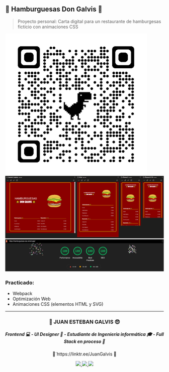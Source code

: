 ## 🍔 Hamburguesas Don Galvis 🍟

> Proyecto personal: Carta digital para un restaurante de hamburgesas ficticio con animaciones CSS

![QRCODE generado por Google Chrome](https://github.com/JuanesGalvis/HamburguesasCSS/blob/master/QRCODE.png)
![Demostración del funcionamiento](https://github.com/JuanesGalvis/HamburguesasCSS/blob/master/Animation.gif)
![Auditoria en Google Lighthouse](https://github.com/JuanesGalvis/HamburguesasCSS/blob/master/Auditoria.jpg)

### Practicado:
- Webpack
- Optimización Web
- Animaciones CSS (elementos HTML y SVG)

------------



<h3 align="center"> 🚀 JUAN ESTEBAN GALVIS 😎 </h3>
<h5 align="center"> Frontend 💻 - UI Designer 🎨 - Estudiante de Ingeniería informática 🎓 - Full Stack en proceso 🧠 </h5>
<p align="center">
	🌲´https://linktr.ee/JuanGalvis 🌲
</p>

<p align="center"> <a href="https://twitter.com/JuanEGalvis"> <img src="https://img.icons8.com/fluent/48/000000/twitter.png" /> </a> <a href="https://www.linkedin.com/in/juanegalvis/"> <img src="https://img.icons8.com/color/48/000000/linkedin.png" /> </a> <a href="https://www.instagram.com/juanesgalvisb/"> <img src="https://img.icons8.com/fluent/48/000000/instagram-new.png" /> </a>
</p>
